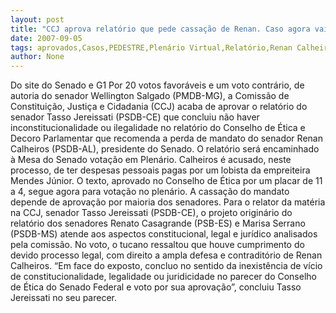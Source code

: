 ```yaml
---
layout: post
title: "CCJ aprova relatório que pede cassação de Renan. Caso agora vai ao Plenário"
date: 2007-09-05
tags: aprovados,Casos,PEDESTRE,Plenário Virtual,Relatório,Renan Calheiros
author: None
---
```

Do site do Senado e G1
Por 20 votos favor&aacute;veis e um voto contr&aacute;rio, de autoria do senador Wellington Salgado (PMDB-MG), a Comiss&atilde;o de Constitui&ccedil;&atilde;o, Justi&ccedil;a e Cidadania (CCJ) acaba de aprovar o relat&oacute;rio do senador Tasso Jereissati (PSDB-CE) que concluiu n&atilde;o haver inconstitucionalidade ou ilegalidade no relat&oacute;rio do Conselho de &Eacute;tica e Decoro Parlamentar que recomenda a perda de mandato do senador Renan Calheiros (PSDB-AL), presidente do Senado. O relat&oacute;rio ser&aacute; encaminhado &agrave; Mesa do Senado vota&ccedil;&atilde;o em Plen&aacute;rio.
Calheiros &eacute; acusado, neste processo, de ter despesas pessoais pagas por um lobista da empreiteira Mendes J&uacute;nior. O texto, aprovado no Conselho de &Eacute;tica por um placar de 11 a 4, segue agora para vota&ccedil;&atilde;o no plen&aacute;rio. A cassa&ccedil;&atilde;o do mandato depende de aprova&ccedil;&atilde;o por maioria dos senadores. 
Para o relator da mat&eacute;ria na CCJ, senador Tasso Jereissati (PSDB-CE), o projeto origin&aacute;rio do relat&oacute;rio dos senadores Renato Casagrande (PSB-ES) e Marisa Serrano (PSDB-MS) atende aos aspectos constitucional, legal e jur&iacute;dico analisados pela comiss&atilde;o. 
No voto, o tucano ressaltou que houve cumprimento do devido processo legal, com direito a ampla defesa e contradit&oacute;rio de Renan Calheiros. 
&ldquo;Em face do exposto, concluo no sentido da inexist&ecirc;ncia de v&iacute;cio de constitucionalidade, legalidade ou juridicidade no parecer do Conselho de &Eacute;tica do Senado Federal e voto por sua aprova&ccedil;&atilde;o&rdquo;, concluiu Tasso Jereissati no seu parecer. 
 